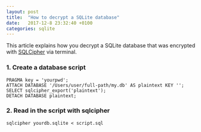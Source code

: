 ```yaml
---
layout: post
title:  "How to decrypt a SQLite database"
date:   2017-12-8 23:32:40 +0100
categories: sqlite
---
```

This article explains how you decrypt a SQLite database that was encrypted with [SQLCipher](https://github.com/sqlcipher/sqlcipher) via terminal.

### 1. Create a database script

```
PRAGMA key = 'yourpwd';
ATTACH DATABASE '/Users/user/full-path/my.db' AS plaintext KEY '';
SELECT sqlcipher_export('plaintext');
DETACH DATABASE plaintext;
```

### 2. Read in the script with sqlcipher

```
sqlcipher yourdb.sqlite < script.sql
```
